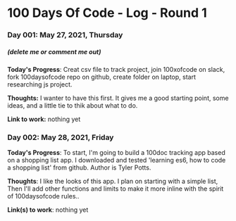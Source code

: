 # 100 Days Of Code - Log - Round 1

### Day 001: May 27, 2021, Thursday
##### (delete me or comment me out)

**Today's Progress**: Creat csv file to track project, join 100xofcode on slack, fork 100daysofcode repo on github, create folder on laptop, start researching js project. 

**Thoughts:** I wanter to have this first. It gives me a good starting point, some ideas, and a little tie to thik about what to do.

**Link to work:** nothing yet

### Day 002: May 28, 2021, Friday
<!--##### (delete me or comment me out)-->

**Today's Progress**: To start, I'm going to build a 100doc tracking app based on a shopping list app. I downloaded and tested 'learning es6, how to code a shopping list' from github. Author is Tyler Potts. 

**Thoughts**: I like the looks of this app. I plan on starting with a simple list, Then I'll add other functions and limits to make it more inline with the spirit of 100daysofcode rules..

**Link(s) to work**: nothing yet


<!-- ### Day 1: June 27, Monday

**Today's Progress**: I've gone through many exercises on FreeCodeCamp.

**Thoughts** I've recently started coding, and it's a great feeling when I finally solve an algorithm challenge after a lot of attempts and hours spent.

**Link(s) to work**
1. [Find the Longest Word in a String](https://www.freecodecamp.com/challenges/find-the-longest-word-in-a-string)
2. [Title Case a Sentence](https://www.freecodecamp.com/challenges/title-case-a-sentence)
